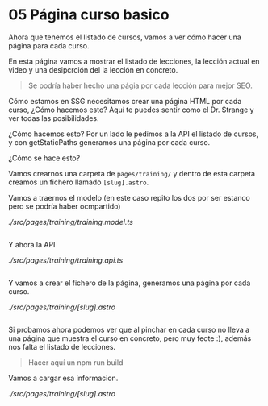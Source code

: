 # 05 Página curso basico

Ahora que tenemos el listado de cursos, vamos a ver cómo hacer una página para cada curso.

En esta página vamos a mostrar el listado de lecciones, la lección actual en video y una desipcrción del la lección en concreto.

> Se podría haber hecho una págia por cada lección para mejor SEO.

Cómo estamos en SSG necesitamos crear una página HTML por cada curso, ¿Cómo hacemos esto? Aquí te puedes sentir como el Dr. Strange y ver todas las posibilidades.

¿Cómo hacemos esto? Por un lado le pedimos a la API el listado de cursos, y con getStaticPaths generamos una página por cada curso.

¿Cómo se hace esto?

Vamos crearnos una carpeta de `pages/training/` y dentro de esta carpeta creamos un fichero llamado `[slug].astro`.

Vamos a traernos el modelo (en este caso repito los dos por ser estanco pero se podría haber ocmpartido)

_./src/pages/training/training.model.ts_

```ts

```

Y ahora la API

_./src/pages/training/training.api.ts_

```ts

```

Y vamos a crear el fichero de la página, generamos una página por cada curso.

_./src/pages/training/[slug].astro_

```astro

```

Si probamos ahora podemos ver que al pinchar en cada curso no lleva a una página que muestra el curso en concreto, pero muy feote :), además nos falta el listado de lecciones.

> Hacer aquí un npm run build

Vamos a cargar esa informacion.

_./src/pages/training/[slug].astro_

```astro

```

